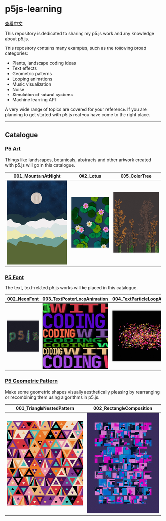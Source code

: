 # p5js-learning

[查看中文](./README.zh-CN.md)

This repository is dedicated to sharing my p5.js work and any knowledge about p5.js.

This repository contains many examples, such as the following broad categories:

- Plants, landscape coding ideas
- Text effects
- Geometric patterns
- Looping animations
- Music visualization
- Noise
- Simulation of natural systems
- Machine learning API

A very wide range of topics are covered for your reference. If you are planning to get started with p5.js real you have come to the right place.

---

## Catalogue

### [P5 Art](./P5_Art/README.md)

Things like landscapes, botanicals, abstracts and other artwork created with p5.js will go in this catalogue.

| 001_MountainAtNight                           | 002_Lotus                           | 005_ColorTree                           |
| --------------------------------------------- | ----------------------------------- | --------------------------------------- |
| ![](./P5_Art/001_MountainAtNight/preview.png) | ![](./P5_Art/002_Lotus/preview.png) | ![](./P5_Art/005_ColorTree/preview.png) |

### [P5 Font](./P5_Font/README.md)

The text, text-related p5.js works will be placed in this catalogue.

| 002_NeonFont                            | 003_TextPosterLoopAnimation                            | 004_TextParticleLoopAnimation                            |
| --------------------------------------- | ------------------------------------------------------ | -------------------------------------------------------- |
| ![](./P5_Font/002_NeonFont/preview.png) | ![](./P5_Font/003_TextPosterLoopAnimation/preview.png) | ![](./P5_Font/004_TextParticleLoopAnimation/preview.png) |

### [P5 Geometric Pattern](./P5_Geometric_Pattern/README.md)

Make some geometric shapes visually aesthetically pleasing by rearranging or recombining them using algorithms in p5.js.

| 001_TriangleNestedPattern                                         | 002_RectangleComposition                                         |
| ----------------------------------------------------------------- | ---------------------------------------------------------------- |
| ![](./P5_Geometric_Pattern/001_TriangleNestedPattern/preview.png) | ![](./P5_Geometric_Pattern/002_RectangleComposition/preview.png) |
